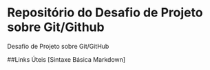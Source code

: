 # Repositório do Desafio de Projeto sobre Git/Github
Desafio de Projeto sobre Git/GitHub

##Links Úteis
[Sintaxe Básica Markdown]

